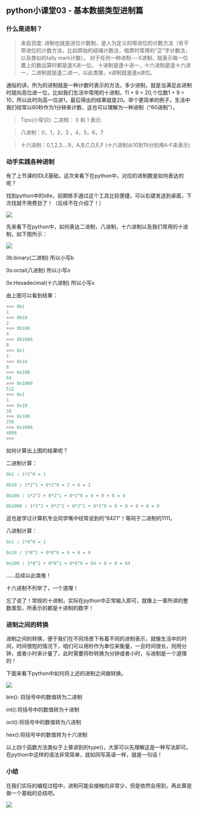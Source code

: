 ## python小课堂03 - 基本数据类型进制篇
###     什么是进制？

>来自百度:
进制也就是进位计数制，是人为定义的带进位的计数方法（有不带进位的计数方法，比如原始的结绳计数法，唱票时常用的“正”字计数法，以及类似的tally mark计数）。 对于任何一种进制---X进制，就表示每一位置上的数运算时都是逢X进一位。 十进制是逢十进一，十六进制是逢十六进一，二进制就是逢二进一，以此类推，x进制就是逢x进位。

通俗的讲，所为的进制就是一种计数时表示的方法，多少进制，就是当满足此进制时就向高位进一位，比如我们生活中常用的十进制，11 + 9 = 20,个位数1 + 9 = 10，所以此时向高一位进1，最后得出的结果就是20。举个更简单的例子，生活中我们经常以60秒作为1分钟来计数，这也可以理解为一种进制（“60进制”）。

> Tips(小常识):
二进制： 0 和 1 表示.

> 八进制：0，1，2，3 ，4，5，6，7

> 十六进制：0,1,2,3....9，A,B,C,D,E,F
(十六进制从10到15分别用A-F来表示)

### 动手实践各种进制

有了上节课的IDLE基础，这次来看下在python中，对应的进制数是如何表达的呢？



找到python中的idle，前期练手通过这个工具比较便捷，可以右键发送到桌面，下次找就不用费劲了！（后续不在介绍了！）

![](https://mmbiz.qpic.cn/mmbiz_png/E4ianOkSOYIarypl3bSrumybnibYAeg7Z6d4Ktp12KeicibKR0wjFVHHEItOLnf1e0722jBpMsiajMJZnBcJiauwzn4g/640?wx_fmt=png&tp=webp&wxfrom=5&wx_lazy=1&wx_co=1)


先来看下在python中，如何表达二进制，八进制，十六进制以及我们常用的十进制，如下图所示：

![](https://mmbiz.qpic.cn/mmbiz_png/E4ianOkSOYIZcgX4n68P9MS9qo8zmEDickEutaKib6eiaZgOSnEa2uqjCmicmSmFZj5icp3zxbIicFLMA3Suf6JRcGsibw/640?wx_fmt=png&tp=webp&wxfrom=5&wx_lazy=1&wx_co=1)


0b:binary(二进制) 所以小写b

0o:octal(八进制) 所以小写o

0x:Hexadecimal(十六进制) 所以小写x

由上图可以看到结果：

```python
>>> 0b1
1
>>> 0b10
2
>>> 0b100
4
>>> 0b1000
8
>>> 0o1
1
>>> 0o10
8
>>> 0o100
64
>>> 0o1000
512
>>> 0x1
1
>>> 0x10
16
>>> 0x100
256
>>> 0x1000
4096
>>> 
```

如何计算出上图的结果呢？

二进制计算：
```python
0b1 : 1*2^0 = 1

0b10 : 1*2^1 + 0*2^0 = 2 + 0 = 2

0b100 : 1*2^2 + 0*2^1 + 0*2^0 = 4 + 0 + 0 = 4

0b1000 : 1*2^3 + 0*2^2 + 0*2^1 + 0*2^0 = 8 + 0 + 0 + 0 = 8
```

这也是学过计算机专业同学嘴中经常说到的“8421”！等同于二进制的1111。

八进制计算：

```python
0o1 : 1*8^0 = 1

0o10 : 1*8^1 + 0*8^0 = 8 + 0 = 8

0o100 : 1*8^2 + 0*8^1 + 0*8^0 = 64 + 0 + 0 = 64
```

......后续以此类推！

十六进制不列举了，一个道理！

忘了说了！常规的十进制，实际在python中正常输入即可，就像上一章所讲的整数类型，所表示的都是十进制的数字！

### 进制之间的转换


进制之间的转换，便于我们在不同场景下有着不同的进制表示，就像生活中的时间，时间很短的情况下，咱们可以用秒作为单位来衡量，一旦时间很长，则用分钟，或者小时来计量了，此时需要将秒转换为分钟或者小时，与进制是一个道理的！

下面来看下python中如何将上述的进制之间做转换。

![](https://mmbiz.qpic.cn/mmbiz_png/E4ianOkSOYIZcgX4n68P9MS9qo8zmEDickAvjZFSzQric3ZugSG3Idsw5QeKKvpKbIypDqskBcu86HNWkpL0Jhs2g/640?wx_fmt=png&tp=webp&wxfrom=5&wx_lazy=1&wx_co=1)

bin(): 将括号中的数值转为二进制

int():将括号中的数值转为十进制

oct():将括号中的数值转为八进制

hex():将括号中的数值转为十六进制

以上四个函数方法类似于上章讲到的type()，大家可以先理解这是一种写法即可。在python中这样的语法非常简单，就如同写英语一样，就是一句话！

### 小结

在我们实际的编程过程中，进制可能会接触的非常少，但是依然会用到，再此算是做一个基础的总结吧。

![](https://mmbiz.qpic.cn/mmbiz_png/E4ianOkSOYIZcgX4n68P9MS9qo8zmEDickSibe4Wq2x8tILbeGvA6hYGpK8geA7YuKU5C1od8CNibJtMjYkApaLXrg/640?wx_fmt=png&tp=webp&wxfrom=5&wx_lazy=1&wx_co=1)
